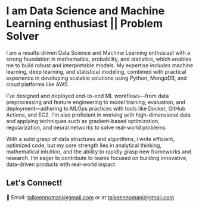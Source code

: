 # I am Data Science and Machine Learning enthusiast || Problem Solver

I am a results-driven Data Science and Machine Learning enthusiast with a strong foundation in mathematics, probability, and statistics, which enables me to build robust and interpretable models. My expertise includes machine learning, deep learning, and statistical modeling, combined with practical experience in developing scalable solutions using Python, MongoDB, and cloud platforms like AWS.

I’ve designed and deployed end-to-end ML workflows—from data preprocessing and feature engineering to model training, evaluation, and deployment—adhering to MLOps practices with tools like Docker, GitHub Actions, and EC2. I'm also proficient in working with high-dimensional data and applying techniques such as gradient-based optimization, regularization, and neural networks to solve real-world problems.

With a solid grasp of data structures and algorithms, i write efficient, optimized code, but my core strength lies in analytical thinking, mathematical intuition, and the ability to rapidly grasp new frameworks and research. I’m eager to contribute to teams focused on building innovative, data-driven products with real-world impact.
## Let's Connect!
💌 Email: talkeennomani@gmail.com or at talkeennomani@gmail.com

<!---
TalkeenAhmadNomani/TalkeenAhmadNomani is a ✨ special ✨ repository because its `README.md` (this file) appears on your GitHub profile.
You can click the Preview link to take a look at your changes.
--->
